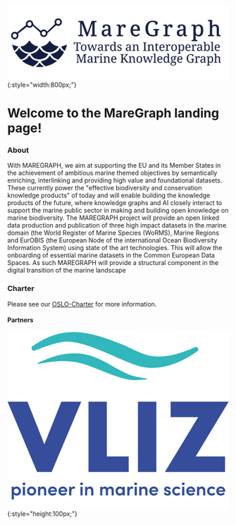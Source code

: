 ![](/img/maregraph-text-horizontal-600x200.svg){:style="width:800px;"}
# Welcome to the MareGraph landing page!

### About
With MAREGRAPH, we aim at supporting the EU and its Member States in the achievement of ambitious marine themed
objectives by semantically enriching, interlinking and providing high value and foundational datasets. These currently
power the "effective biodiversity and conservation knowledge products" of today and will enable building the knowledge
products of the future, where knowledge graphs and AI closely interact to support the marine public sector in making and
building open knowledge on marine biodiversity. The MAREGRAPH project will provide an open linked data production
and publication of three high impact datasets in the marine domain (the World Register of Marine Species (WoRMS),
Marine Regions and EurOBIS (the European Node of the international Ocean Biodiversity Information System) using
state of the art technologies. This will allow the onboarding of essential marine datasets in the Common European Data
Spaces. As such MAREGRAPH will provide a structural component in the digital transition of the marine landscape

### Charter
Please see our [OSLO-Charter](/files/Charter_Maregraph_OSLO.pdf) for more information. 

#### Partners

![](img/VLIZ_LOGO.png){:style="height:100px;"}





